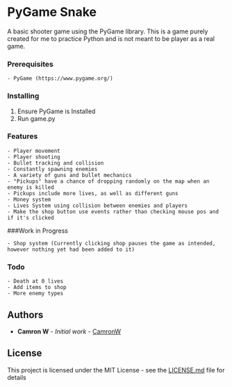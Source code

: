# PyGame Snake

A basic shooter game using the PyGame library. This is a game purely created for me to practice Python and is not meant to be player as a real game.

### Prerequisites



```
- PyGame (https://www.pygame.org/)
```

### Installing

1. Ensure PyGame is Installed
2. Run game.py


### Features


```
- Player movement
- Player shooting
- Bullet tracking and collision 
- Constantly spawning enemies
- A variety of guns and bullet mechanics
- "Pickups" have a chance of dropping randomly on the map when an enemy is killed
- Pickups include more lives, as well as different guns
- Money system
- Lives System using collision between enemies and players
- Make the shop button use events rather than checking mouse pos and if it's clicked
```
###Work in Progress

```
- Shop system (Currently clicking shop pauses the game as intended, however nothing yet had been added to it)
```

### Todo

```
- Death at 0 lives
- Add items to shop
- More enemy types
```


## Authors

* **Camron W** - *Initial work* - [CamronW](https://github.com/CamronW)

## License

This project is licensed under the MIT License - see the [LICENSE.md](LICENSE.md) file for details


